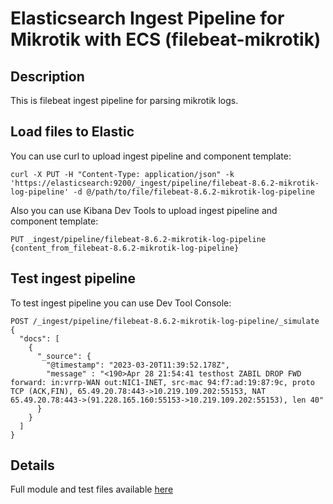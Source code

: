 # Elasticsearch Ingest Pipeline for Mikrotik with ECS (filebeat-mikrotik)

## Description

This is filebeat ingest pipeline for parsing mikrotik logs.

## Load files to Elastic

You can use curl to upload ingest pipeline and component template:

```
curl -X PUT -H "Content-Type: application/json" -k 'https://elasticsearch:9200/_ingest/pipeline/filebeat-8.6.2-mikrotik-log-pipeline' -d @/path/to/file/filebeat-8.6.2-mikrotik-log-pipeline
```

Also you can use Kibana Dev Tools to upload ingest pipeline and component template:

```
PUT _ingest/pipeline/filebeat-8.6.2-mikrotik-log-pipeline
{content_from_filebeat-8.6.2-mikrotik-log-pipeline}
```

## Test ingest pipeline

To test ingest pipeline you can use Dev Tool Console:

```
POST /_ingest/pipeline/filebeat-8.6.2-mikrotik-log-pipeline/_simulate
{
  "docs": [
    {
      "_source": {
        "@timestamp": "2023-03-20T11:39:52.178Z",
        "message" : "<190>Apr 28 21:54:41 testhost ZABIL DROP FWD forward: in:vrrp-WAN out:NIC1-INET, src-mac 94:f7:ad:19:87:9c, proto TCP (ACK,FIN), 65.49.20.78:443->10.219.109.202:55153, NAT 65.49.20.78:443->(91.228.165.160:55153->10.219.109.202:55153), len 40"
      }
    }
  ]
}
```

## Details

Full module and test files available [here](https://github.com/leweafan/beats/tree/mikrotik/filebeat/module/mikrotik)
